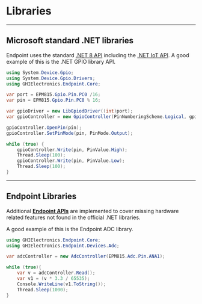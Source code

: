 # Libraries
---
## Microsoft standard .NET libraries

Endpoint uses the standard [.NET 8 API](https://learn.microsoft.com/en-gb/dotnet/api/?view=net-8.0) including the [.NET IoT API](https://learn.microsoft.com/en-gb/dotnet/api/?view=iot-dotnet-latest). A good example of this is the .NET GPIO library API.

```cs
using System.Device.Gpio;
using System.Device.Gpio.Drivers;
using GHIElectronics.Endpoint.Core;

var port = EPM815.Gpio.Pin.PC0 /16;
var pin = EPM815.Gpio.Pin.PC0 % 16;

var gpioDriver = new LibGpiodDriver((int)port);
var gpioController = new GpioController(PinNumberingScheme.Logical, gpioDriver);

gpioController.OpenPin(pin);
gpioController.SetPinMode(pin, PinMode.Output);

while (true) {
    gpioController.Write(pin, PinValue.High);
    Thread.Sleep(100);
    gpioController.Write(pin, PinValue.Low);
    Thread.Sleep(100);
}
```
---

## Endpoint Libraries
Additional [**Endpoint APIs**](/endpoint/api/GHIElectronics.Endpoint.html) are implemented to cover missing hardware related features not found in the official .NET libraries.

A good example of this is the Endpoint ADC library. 

```cs
using GHIElectronics.Endpoint.Core;
using GHIElectronics.Endpoint.Devices.Adc;

var adcController = new AdcController(EPM815.Adc.Pin.ANA1); 

while (true){
    var v = adcController.Read();
    var v1 = (v * 3.3 / 65535);
    Console.WriteLine(v1.ToString());
    Thread.Sleep(1000);
}
```
